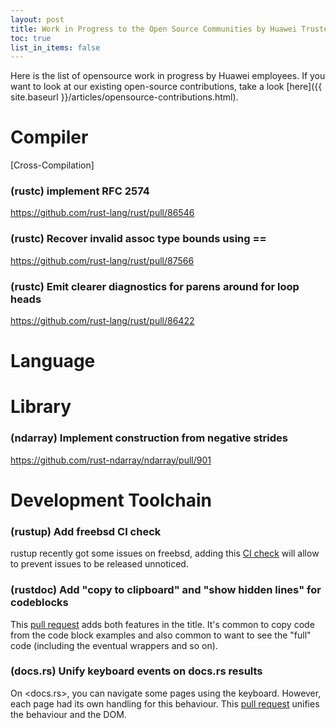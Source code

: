 ```yaml
---
layout: post
title: Work in Progress to the Open Source Communities by Huawei Trusted Programming 
toc: true
list_in_items: false
---
```


Here is the list of opensource work in progress by Huawei employees. If you want to look at our existing open-source contributions, take a look [here]({{ site.baseurl }}/articles/opensource-contributions.html).

# Compiler

[Cross-Compilation]



### (rustc) implement RFC 2574

https://github.com/rust-lang/rust/pull/86546

### (rustc) Recover invalid assoc type bounds using ==

<https://github.com/rust-lang/rust/pull/87566>

### (rustc) Emit clearer diagnostics for parens around for loop heads

<https://github.com/rust-lang/rust/pull/86422>

# Language

# Library

### (ndarray) Implement construction from negative strides

<https://github.com/rust-ndarray/ndarray/pull/901>

### 

# Development Toolchain

### (rustup) Add freebsd CI check

rustup recently got some issues on freebsd, adding this [CI check](https://github.com/rust-lang/rustup/pull/2783) will allow to prevent issues to be released unnoticed.

### (rustdoc) Add "copy to clipboard" and "show hidden lines" for codeblocks

This [pull request](https://github.com/rust-lang/rust/pull/86892) adds both features in the title. It's common to copy code from the code block examples and also common to want to see the "full" code (including the eventual wrappers and so on).

### (docs.rs) Unify keyboard events on docs.rs results

On <docs.rs>, you can navigate some pages using the keyboard. However, each page had its own handling for this behaviour. This [pull request](https://github.com/rust-lang/docs.rs/pull/1452) unifies the behaviour and the DOM.

